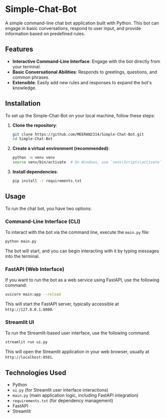 # Simple-Chat-Bot

A simple command-line chat bot application built with Python. This bot can engage in basic conversations, respond to user input, and provide information based on predefined rules.

## Features

- **Interactive Command-Line Interface**: Engage with the bot directly from your terminal.
- **Basic Conversational Abilities**: Responds to greetings, questions, and common phrases.
- **Extensible**: Easily add new rules and responses to expand the bot's knowledge.

## Installation

To set up the Simple-Chat-Bot on your local machine, follow these steps:

1. **Clone the repository**:
   ```bash
   git clone https://github.com/MEERAN2314/Simple-Chat-Bot.git
   cd Simple-Chat-Bot
   ```

2. **Create a virtual environment (recommended)**:
   ```bash
   python -m venv venv
   source venv/bin/activate  # On Windows, use `venv\Scripts\activate`
   ```

3. **Install dependencies**:
   ```bash
   pip install -r requirements.txt
   ```

## Usage

To run the chat bot, you have two options:

### Command-Line Interface (CLI)

To interact with the bot via the command line, execute the `main.py` file:

```bash
python main.py
```

The bot will start, and you can begin interacting with it by typing messages into the terminal.

### FastAPI (Web Interface)

If you want to run the bot as a web service using FastAPI, use the following command:

```bash
uvicorn main:app --reload
```

This will start the FastAPI server, typically accessible at `http://127.0.0.1:8000`.

### Streamlit UI

To run the Streamlit-based user interface, use the following command:

```bash
streamlit run ui.py
```

This will open the Streamlit application in your web browser, usually at `http://localhost:8501`.

## Technologies Used

- Python
- `ui.py` (for Streamlit user interface interactions)
- `main.py` (main application logic, including FastAPI integration)
- `requirements.txt` (for dependency management)
- FastAPI
- Streamlit
